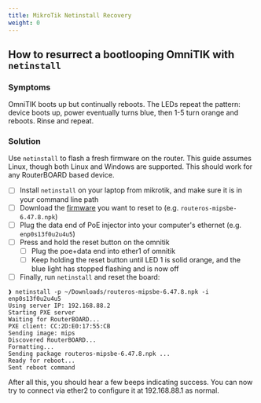 ```yaml
---
title: MikroTik Netinstall Recovery
weight: 0
---
```


## How to resurrect a bootlooping OmniTIK with `netinstall`

### Symptoms

OmniTIK boots up but continually reboots. The LEDs repeat the pattern: device boots up, power eventually turns blue, then 1-5 turn orange and reboots. Rinse and repeat.

### Solution

Use `netinstall` to flash a fresh firmware on the router. This guide assumes Linux, though both Linux and Windows are supported. This should work for any RouterBOARD based device.

- [ ] Install `netinstall` on your laptop from mikrotik, and make sure it is in your command line path
- [ ] Download the [firmware](/firmware/mikrotik) you want to reset to (e.g. `routeros-mipsbe-6.47.8.npk`)
- [ ] Plug the data end of PoE injector into your computer's ethernet (e.g. `enp0s13f0u2u4u5`)
- [ ] Press and hold the reset button on the omnitik
  - [ ] Plug the poe+data end into ether1 of omnitik
  - [ ] Keep holding the reset button until LED 1 is solid orange, and the blue light has stopped flashing and is now off
- [ ] Finally, run `netinstall` and reset the board:

```
❱ netinstall -p ~/Downloads/routeros-mipsbe-6.47.8.npk -i enp0s13f0u2u4u5
Using server IP: 192.168.88.2
Starting PXE server
Waiting for RouterBOARD...
PXE client: CC:2D:E0:17:55:CB
Sending image: mips
Discovered RouterBOARD...
Formatting...
Sending package routeros-mipsbe-6.47.8.npk ...
Ready for reboot...
Sent reboot command
```

After all this, you should hear a few beeps indicating success. You can now try to connect via ether2 to configure it at 192.168.88.1 as normal.

